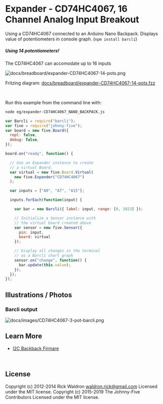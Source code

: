 <!--remove-start-->

# Expander - CD74HC4067, 16 Channel Analog Input Breakout

<!--remove-end-->


Using a CD74HC4067 connected to an Arduino Nano Backpack. Displays value of potentiometers in console graph. (`npm install barcli`)





##### Using 14 potentiometers!


The CD74HC4067 can accomodate up to 16 inputs


![docs/breadboard/expander-CD74HC4067-14-pots.png](breadboard/expander-CD74HC4067-14-pots.png)<br>

Fritzing diagram: [docs/breadboard/expander-CD74HC4067-14-pots.fzz](breadboard/expander-CD74HC4067-14-pots.fzz)

&nbsp;




Run this example from the command line with:
```bash
node eg/expander-CD74HC4067_NANO_BACKPACK.js
```


```javascript
var Barcli = require("barcli");
var five = require("johnny-five");
var board = new five.Board({
  repl: false,
  debug: false,
});

board.on("ready", function() {

  // Use an Expander instance to create
  // a virtual Board.
  var virtual = new five.Board.Virtual(
    new five.Expander("CD74HC4067")
  );

  var inputs = ["A0", "A7", "A15"];

  inputs.forEach(function(input) {

    var bar = new Barcli({ label: input, range: [0, 1023] });

    // Initialize a Sensor instance with
    // the virtual board created above
    var sensor = new five.Sensor({
      pin: input,
      board: virtual
    });

    // Display all changes in the terminal
    // as a Barcli chart graph
    sensor.on("change", function() {
      bar.update(this.value);
    });
  });
});

```


## Illustrations / Photos


### Barcli output



![docs/images/CD74HC4067-3-pot-barcli.png](images/CD74HC4067-3-pot-barcli.png)  







## Learn More

- [I2C Backback Firmare](https://github.com/rwaldron/johnny-five/blob/master/firmwares/cd74hc4067_i2c_backpack.ino)

&nbsp;

<!--remove-start-->

## License
Copyright (c) 2012-2014 Rick Waldron <waldron.rick@gmail.com>
Licensed under the MIT license.
Copyright (c) 2015-2019 The Johnny-Five Contributors
Licensed under the MIT license.

<!--remove-end-->
